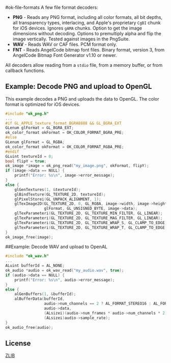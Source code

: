 #ok-file-formats
A few file format decoders:

* **PNG** - Reads any PNG format, including all color formats, all bit depths, all transparency types, interlacing, and Apple's proprietary `CgBI` chunk for iOS devices. Ignores `gAMA` chunks. Option to get the image dimensions without decoding. Options to premultiply alpha and flip the image vertically. Tested against images in the PngSuite.
* **WAV** - Reads WAV or CAF files. PCM format only. 
* **FNT** - Reads AngelCode bitmap font files. Binary format, version 3, from AngelCode Bitmap Font Generator v1.10 or newer.

All decoders allow reading from a `stdio` file, from a memory buffer, or from callback functions.


## Example: Decode PNG and upload to OpenGL
This example decodes a PNG and uploads the data to OpenGL. The color format is optimized for iOS devices.

```C
#include "ok_png.h"
...
#if GL_APPLE_texture_format_BGRA8888 && GL_BGRA_EXT
GLenum glFormat = GL_BGRA_EXT;
ok_color_format okFormat = OK_COLOR_FORMAT_BGRA_PRE;
#else
GLenum glFormat = GL_RGBA;
ok_color_format okFormat = OK_COLOR_FORMAT_RGBA_PRE;
#endif
GLuint textureId = 0;
bool flipY = true;     
ok_image *image = ok_png_read("my_image.png", okFormat, flipY);
if (image->data == NULL) {
    printf("Error: %s\n", image->error_message);
}
else {
    glGenTextures(1, &textureId);
    glBindTexture(GL_TEXTURE_2D, textureId);
    glPixelStorei(GL_UNPACK_ALIGNMENT, 1);
    glTexImage2D(GL_TEXTURE_2D, 0, GL_RGBA, image->width, image->height, 0,
                 glFormat, GL_UNSIGNED_BYTE, image->data);
    glTexParameteri(GL_TEXTURE_2D, GL_TEXTURE_MIN_FILTER, GL_LINEAR);
    glTexParameteri(GL_TEXTURE_2D, GL_TEXTURE_MAG_FILTER, GL_LINEAR);
    glTexParameteri(GL_TEXTURE_2D, GL_TEXTURE_WRAP_S, GL_CLAMP_TO_EDGE);
    glTexParameteri(GL_TEXTURE_2D, GL_TEXTURE_WRAP_T, GL_CLAMP_TO_EDGE);
}
ok_image_free(image);
```

##Example: Decode WAV and upload to OpenAL
```C
#include "ok_wav.h"
...
ALuint bufferId = AL_NONE;
ok_audio *audio = ok_wav_read("my_audio.wav", true);
if (audio->data == NULL) {
    printf("Error: %s\n", audio->error_message);
}
else {
    alGenBuffers(1, &bufferId);
    alBufferData(bufferId,
                 audio->num_channels == 2 ? AL_FORMAT_STEREO16 : AL_FORMAT_MONO16,
                 audio->data,
                 (ALsizei)(audio->num_frames * audio->num_channels * 2),
                 (ALsizei)audio->sample_rate);
}
ok_audio_free(audio);
```

## License
[ZLIB](http://en.wikipedia.org/wiki/Zlib_License)